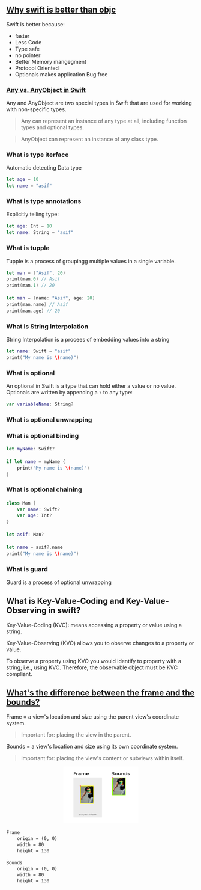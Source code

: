 ## [Why swift is better than objc](https://www.youtube.com/watch?v=JpUnYzpAuLs&list=PLAUm8J2tC3-c9EW7mR74DLWt7Wt2Wyj-u)
Swift is better because:
* faster
* Less Code
* Type safe
* no pointer
* Better Memory mangegment
* Protocol Oriented
* Optionals makes application Bug free

### [Any vs. AnyObject in Swift](https://medium.com/@mimicatcodes/any-vs-anyobject-in-swift-3-b1a8d3a02e00)
Any and AnyObject are two special types in Swift that are used for working with non-specific types.

> Any can represent an instance of any type at all, including function types and optional types.

> AnyObject can represent an instance of any class type.

### What is type iterface
Automatic detecting Data type
```swift
let age = 10
let name = "asif"
```
### What is type annotations
Explicitly telling type:
```swift
let age: Int = 10
let name: String = "asif"
```
### What is tupple
Tupple is a process of groupingg multiple values in a single variable.

```swift
let man = ("Asif", 20)
print(man.0) // Asif
print(man.1) // 20

let man = (name: "Asif", age: 20)
print(man.name) // Asif
print(man.age) // 20

```

### What is String Interpolation
String Interpolation is a procees of embedding values into a string

```swift
let name: Swift = "asif"
print("My name is \(name)")
```

### What is optional
An optional in Swift is a type that can hold either a value or no value. 
Optionals are written by appending a `?` to any type:
```swift
var variableName: String?
```

### What is optional unwrapping
### What is optional binding

```swift
let myName: Swift?

if let name = myName {
    print("My name is \(name)")
}
```

### What is optional chaining
```swift
class Man {
    var name: Swift?
    var age: Int?
}

let asif: Man?

let name = asif?.name
print("My name is \(name)")
```

### What is guard
Guard is a process of optional unwrapping

## What is Key-Value-Coding and Key-Value-Observing in  swift?
Key-Value-Coding (KVC): means accessing a property or value using a string.

Key-Value-Observing (KVO) allows you to observe changes to a property or value.

To observe a property using KVO you would identify to property with a string; 
i.e., using KVC. Therefore, the observable object must be KVC compliant.




## [What's the difference between the frame and the bounds?](https://stackoverflow.com/questions/1210047/cocoa-whats-the-difference-between-the-frame-and-the-bounds/28917673)

Frame = a view's location and size using the parent view's coordinate system.

> Important for: placing the view in the parent.

Bounds = a view's location and size using its own coordinate system.

> Important for: placing the view's content or subviews within itself.

<p align="center">
    <a href="GoodToKnow/Resource/frame_bounds.png"> <img src="GoodToKnow/Resource/frame_bounds.png"  width="200" height="150"/> </a>
</p>

```
Frame
    origin = (0, 0)
    width = 80
    height = 130

Bounds 
    origin = (0, 0)
    width = 80
    height = 130
```
